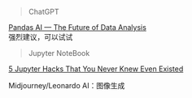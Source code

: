 > ChatGPT</br>

[Pandas AI — The Future of Data Analysis](https://medium.com/@fareedkhandev/pandas-ai-the-future-of-data-analysis-8f0be9b5ab6f 'PandasAI调用OpenAI接口,生成式进行数据分析')</br>
强烈建议，可以试试


> Jupyter NoteBook

[5 Jupyter Hacks That You Never Knew Even Existed](https://towardsdatascience.com/5-jupyter-hacks-that-you-never-knew-even-existed-9dc0a08fd90a '可视化增强；代码提示')


Midjourney/Leonardo AI：图像生成

